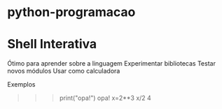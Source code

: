 # python-programacao

# Shell Interativa

Ótimo para aprender sobre a linguagem
Experimentar bibliotecas
Testar novos módulos
Usar como calculadora

Exemplos

>>> print("opa!")
opa!
>>> x=2**3
>>> x/2
4
>>>
